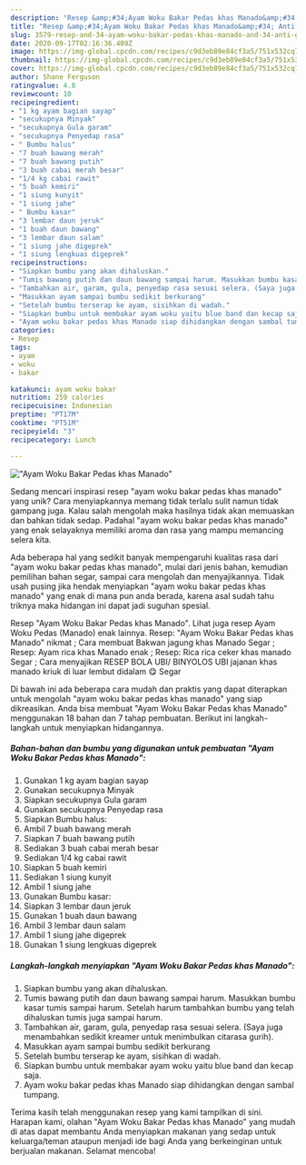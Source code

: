 ```yaml
---
description: "Resep &amp;#34;Ayam Woku Bakar Pedas khas Manado&amp;#34; Anti Gagal"
title: "Resep &amp;#34;Ayam Woku Bakar Pedas khas Manado&amp;#34; Anti Gagal"
slug: 3579-resep-and-34-ayam-woku-bakar-pedas-khas-manado-and-34-anti-gagal
date: 2020-09-17T02:16:36.409Z
image: https://img-global.cpcdn.com/recipes/c9d3eb89e84cf3a5/751x532cq70/ayam-woku-bakar-pedas-khas-manado-foto-resep-utama.jpg
thumbnail: https://img-global.cpcdn.com/recipes/c9d3eb89e84cf3a5/751x532cq70/ayam-woku-bakar-pedas-khas-manado-foto-resep-utama.jpg
cover: https://img-global.cpcdn.com/recipes/c9d3eb89e84cf3a5/751x532cq70/ayam-woku-bakar-pedas-khas-manado-foto-resep-utama.jpg
author: Shane Ferguson
ratingvalue: 4.8
reviewcount: 10
recipeingredient:
- "1 kg ayam bagian sayap"
- "secukupnya Minyak"
- "secukupnya Gula garam"
- "secukupnya Penyedap rasa"
- " Bumbu halus"
- "7 buah bawang merah"
- "7 buah bawang putih"
- "3 buah cabai merah besar"
- "1/4 kg cabai rawit"
- "5 buah kemiri"
- "1 siung kunyit"
- "1 siung jahe"
- " Bumbu kasar"
- "3 lembar daun jeruk"
- "1 buah daun bawang"
- "3 lembar daun salam"
- "1 siung jahe digeprek"
- "1 siung lengkuas digeprek"
recipeinstructions:
- "Siapkan bumbu yang akan dihaluskan."
- "Tumis bawang putih dan daun bawang sampai harum. Masukkan bumbu kasar tumis sampai harum. Setelah harum tambahkan bumbu yang telah dihaluskan tumis juga sampai harum."
- "Tambahkan air, garam, gula, penyedap rasa sesuai selera. (Saya juga menambahkan sedikit kreamer untuk menimbulkan citarasa gurih)."
- "Masukkan ayam sampai bumbu sedikit berkurang"
- "Setelah bumbu terserap ke ayam, sisihkan di wadah."
- "Siapkan bumbu untuk membakar ayam woku yaitu blue band dan kecap saja."
- "Ayam woku bakar pedas khas Manado siap dihidangkan dengan sambal tumpang."
categories:
- Resep
tags:
- ayam
- woku
- bakar

katakunci: ayam woku bakar 
nutrition: 259 calories
recipecuisine: Indonesian
preptime: "PT17M"
cooktime: "PT51M"
recipeyield: "3"
recipecategory: Lunch

---
```



![&#34;Ayam Woku Bakar Pedas khas Manado&#34;](https://img-global.cpcdn.com/recipes/c9d3eb89e84cf3a5/751x532cq70/ayam-woku-bakar-pedas-khas-manado-foto-resep-utama.jpg)

Sedang mencari inspirasi resep &#34;ayam woku bakar pedas khas manado&#34; yang unik? Cara menyiapkannya memang tidak terlalu sulit namun tidak gampang juga. Kalau salah mengolah maka hasilnya tidak akan memuaskan dan bahkan tidak sedap. Padahal &#34;ayam woku bakar pedas khas manado&#34; yang enak selayaknya memiliki aroma dan rasa yang mampu memancing selera kita.

Ada beberapa hal yang sedikit banyak mempengaruhi kualitas rasa dari &#34;ayam woku bakar pedas khas manado&#34;, mulai dari jenis bahan, kemudian pemilihan bahan segar, sampai cara mengolah dan menyajikannya. Tidak usah pusing jika hendak menyiapkan &#34;ayam woku bakar pedas khas manado&#34; yang enak di mana pun anda berada, karena asal sudah tahu triknya maka hidangan ini dapat jadi suguhan spesial.

Resep &#34;Ayam Woku Bakar Pedas khas Manado&#34;. Lihat juga resep Ayam Woku Pedas (Manado) enak lainnya. Resep: &#34;Ayam Woku Bakar Pedas khas Manado&#34; nikmat ; Cara membuat Bakwan jagung khas Manado Segar ; Resep: Ayam rica khas Manado enak ; Resep: Rica rica ceker khas manado Segar ; Cara menyajikan RESEP BOLA UBI/ BINYOLOS UBI jajanan khas manado kriuk di luar lembut didalam 😋 Segar


Di bawah ini ada beberapa cara mudah dan praktis yang dapat diterapkan untuk mengolah &#34;ayam woku bakar pedas khas manado&#34; yang siap dikreasikan. Anda bisa membuat &#34;Ayam Woku Bakar Pedas khas Manado&#34; menggunakan 18 bahan dan 7 tahap pembuatan. Berikut ini langkah-langkah untuk menyiapkan hidangannya.

<!--inarticleads1-->

##### Bahan-bahan dan bumbu yang digunakan untuk pembuatan &#34;Ayam Woku Bakar Pedas khas Manado&#34;:

1. Gunakan 1 kg ayam bagian sayap
1. Gunakan secukupnya Minyak
1. Siapkan secukupnya Gula garam
1. Gunakan secukupnya Penyedap rasa
1. Siapkan  Bumbu halus:
1. Ambil 7 buah bawang merah
1. Siapkan 7 buah bawang putih
1. Sediakan 3 buah cabai merah besar
1. Sediakan 1/4 kg cabai rawit
1. Siapkan 5 buah kemiri
1. Sediakan 1 siung kunyit
1. Ambil 1 siung jahe
1. Gunakan  Bumbu kasar:
1. Siapkan 3 lembar daun jeruk
1. Gunakan 1 buah daun bawang
1. Ambil 3 lembar daun salam
1. Ambil 1 siung jahe digeprek
1. Gunakan 1 siung lengkuas digeprek




<!--inarticleads2-->

##### Langkah-langkah menyiapkan &#34;Ayam Woku Bakar Pedas khas Manado&#34;:

1. Siapkan bumbu yang akan dihaluskan.
1. Tumis bawang putih dan daun bawang sampai harum. Masukkan bumbu kasar tumis sampai harum. Setelah harum tambahkan bumbu yang telah dihaluskan tumis juga sampai harum.
1. Tambahkan air, garam, gula, penyedap rasa sesuai selera. (Saya juga menambahkan sedikit kreamer untuk menimbulkan citarasa gurih).
1. Masukkan ayam sampai bumbu sedikit berkurang
1. Setelah bumbu terserap ke ayam, sisihkan di wadah.
1. Siapkan bumbu untuk membakar ayam woku yaitu blue band dan kecap saja.
1. Ayam woku bakar pedas khas Manado siap dihidangkan dengan sambal tumpang.




Terima kasih telah menggunakan resep yang kami tampilkan di sini. Harapan kami, olahan &#34;Ayam Woku Bakar Pedas khas Manado&#34; yang mudah di atas dapat membantu Anda menyiapkan makanan yang sedap untuk keluarga/teman ataupun menjadi ide bagi Anda yang berkeinginan untuk berjualan makanan. Selamat mencoba!

